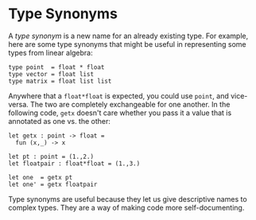 # Type Synonyms

A *type synonym* is a new name for an already existing type.  For example,
here are some type synonyms that might be useful in representing some
types from linear algebra:
```
type point  = float * float
type vector = float list
type matrix = float list list
```

Anywhere that a `float*float` is expected, you could use `point`, and vice-versa.
The two are completely exchangeable for one another.  In the following code,
`getx` doesn't care whether you pass it a value that is annotated as
one vs. the other:
```
let getx : point -> float =
  fun (x,_) -> x

let pt : point = (1.,2.)
let floatpair : float*float = (1.,3.)

let one  = getx pt
let one' = getx floatpair
```

Type synonyms are useful because they let us give descriptive names
to complex types.  They are a way of making code more self-documenting.
